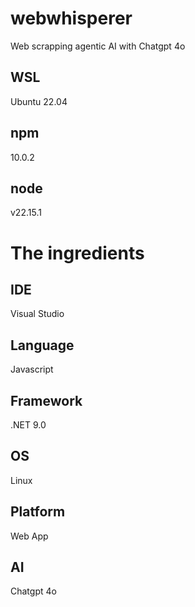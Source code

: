 # webwhisperer
Web scrapping agentic AI with Chatgpt 4o

## WSL
Ubuntu 22.04

## npm
10.0.2

## node
v22.15.1

# The ingredients
## IDE
Visual Studio

## Language
Javascript

## Framework
.NET 9.0

## OS
Linux

## Platform
Web App

## AI
Chatgpt 4o
